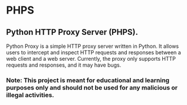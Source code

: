 # PHPS
## Python HTTP Proxy Server (PHPS).

Python Proxy is a simple HTTP proxy server written in Python. It allows users to intercept and inspect HTTP requests and responses between a web client and a web server. Currently, the proxy only supports HTTP requests and responses, and it may have bugs.

### Note: This project is meant for educational and learning purposes only and should not be used for any malicious or illegal activities.
